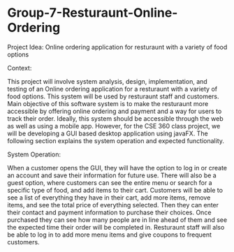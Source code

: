 # Group-7-Resturaunt-Online-Ordering
Project Idea: Online ordering application for resturaunt with a variety of food options

Context:

This project will involve system analysis, design, implementation, and testing of an Online ordering application for a resturaunt with a variety of food options. This system will be used by resturaunt staff and customers. Main objective of this software system is to make the resturaunt more accessible by offering online ordering and payment and a way for users to track their order. Ideally, this system should be accessible through the web as well as using a mobile app. However, for the CSE 360 class project, we will be developing a GUI based desktop application using javaFX. The following section explains the system operation and expected functionality.

System Operation:

When a customer opens the GUI, they will have the option to log in or create an account and save their information for future use. There will also be a guest option, where customers can see the entire menu or search for a specific type of food, and add items to their cart. Customers will be able to see a list of everything they have in their cart, add more items, remove items, and see the total price of everything selected. Then they can enter their contact and payment information to purchase their choices. Once purchased they can see how many people are in line ahead of them and see the expected time their order will be completed in. Resturaunt staff will also be able to log in to add more menu items and give coupons to frequent customers.
